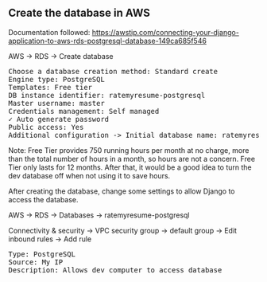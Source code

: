 ## Create the database in AWS
Documentation followed: https://awstip.com/connecting-your-django-application-to-aws-rds-postgresql-database-149ca685f546

AWS -> RDS -> Create database

<pre>
Choose a database creation method: Standard create
Engine type: PostgreSQL
Templates: Free tier
DB instance identifier: ratemyresume-postgresql
Master username: master
Credentials management: Self managed
✓ Auto generate password
Public access: Yes
Additional configuration -> Initial database name: ratemyresume_db
</pre>

Note: Free Tier provides 750 running hours per month at no charge, more than the total number of hours in a month, so hours are not a concern. Free Tier only lasts for 12 months. After that, it would be a good idea to turn the dev database off when not using it to save hours.

After creating the database, change some settings to allow Django to access the database.

AWS -> RDS -> Databases -> ratemyresume-postgresql

Connectivity & security -> VPC security group -> default group -> Edit inbound rules -> Add rule

<pre>
Type: PostgreSQL
Source: My IP
Description: Allows dev computer to access database
</pre>

